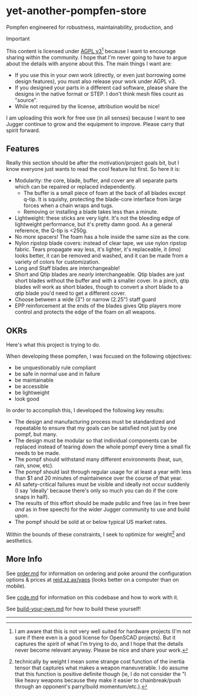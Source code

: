 # yet-another-pompfen-store

Pompfen engineered for robustness, maintainability, production, and 

> [!IMPORTANT]
> This content is licensed under [AGPL v3](LICENSE)[^1] because I want to encourage sharing within the community.
> I hope that I'm never going to have to argue about the details with anyone about this. The main things I want are:
>  - If you use this in your own work (directly, or even just borrowing some design features), you must also release your work under AGPL v3. 
>  - If you designed your parts in a different cad software, please share the designs in the native format or STEP. I don't think mesh files count as "source".
>  - While not required by the license, attribution would be nice!  
> 
> I am uploading this work for free use (in all senses) because I want to see Jugger continue to grow and the equipment to improve. Please carry that spirit forward.

## Features

Really this section should be after the motivation/project goals bit, but I know everyone just wants to read the cool feature list first. So here it is:

- Modularity: the core, blade, buffer, and cover are all separate parts which can be repaired or replaced independently.
  - The buffer is a small piece of foam at the back of all blades except q-tip. It is squishy, protecting the blade-core interface from large forces when a chain wraps and tugs.
  - Removing or installing a blade takes less than a minute.
- Lightweight: these sticks are very light. It's not the bleeding edge of lightweight performance, but it's pretty damn good. As a general reference, the Q-tip is <250g.
- No more spacers! The foam has a hole inside the same size as the core.
- Nylon ripstop blade covers: instead of clear tape, we use nylon ripstop fabric. Tears propagate way less, it's lighter, it's replaceable, it (imo) looks better, it can be removed and washed, and it can be made from a variety of colors for customization.
- Long and Staff blades are interchangeable!
- Short and Qtip blades are *nearly* interchangeable. Qtip blades are just short blades without the buffer and with a smaller cover. In a pinch, qtip blades will work as short blades, though to convert a short blade to a qtip blade you'd need to get a different cover.
- Choose between a wide (3") or narrow (2.25") staff guard
- EPP reinforcement at the ends of the blades gives Qtip players more control and protects the edge of the foam on all weapons.


## OKRs

Here's what this project is trying to do.

When developing these pompfen, I was focused on the following objectives:
- be unquestionably rule compliant
- be safe in normal use and in failure
- be maintainable
- be accessible
- be lightweight
- look good

In order to accomplish this, I developed the following key results:
- The design and manufacturing process must be standardized and repeatable to ensure that my goals can be satisfied not just by one pompf, but many.
- The design must be modular so that individual components can be replaced instead of tearing down the whole pompf every time a small fix needs to be made.
- The pompf should withstand many different environments (heat, sun, rain, snow, etc).
- The pompf should last through regular usage for at least a year with less than $1 and 20 minutes of maintainence over the course of that year.
- All safety-critical failures must be visible and ideally not occur suddenly (I say 'ideally' because there's only so much you can do if the core snaps in half).
- The results of this effort should be made public and free (as in free beer *and* as in free speech) for the wider Jugger community to use and build upon.
- The pompf should be sold at or below typical US market rates.

Within the bounds of these constraints, I seek to optimize for weight[^2] and aesthetics.


## More Info

See [order.md](docs/order.md) for information on ordering and poke around the configuration options & prices at [reid.xz.ax/yaps](reid.xz.ax/yaps) (looks better on a computer than on mobile).

See [code.md](docs/code.md) for information on this codebase and how to work with it.

See [build-your-own.md](docs/build-your-own.md) for how to build these yourself!

---

[^1]: I am aware that this is not very well suited for hardware projects (I'm not sure if there even is a good license for OpenSCAD projects). But it captures the spirit of what I'm trying to do, and I hope that the details never become relevant anyway. Please be nice and share your work.

[^2]: technically by weight I mean some strange cost function of the inertia tensor that captures what makes a weapon maneuverable. I do assume that this function is positive definite though (ie, I do not consider the "I like heavy weapons because they make it easier to chainbreak/push through an opponent's parry/build momentum/etc.).